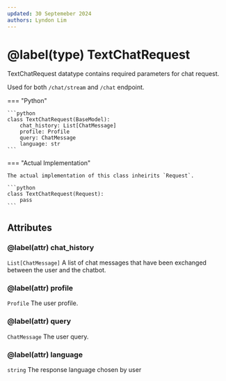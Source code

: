 ```yaml
---
updated: 30 Septemeber 2024
authors: Lyndon Lim
---
```


# @label(type) TextChatRequest

TextChatRequest datatype contains required parameters for chat request.

Used for both `/chat/stream` and `/chat` endpoint.

=== "Python"

    ```python
    class TextChatRequest(BaseModel):
        chat_history: List[ChatMessage]
        profile: Profile
        query: ChatMessage
        language: str
    ```

=== "Actual Implementation"

    The actual implementation of this class inheirits `Request`.

    ```python
    class TextChatRequest(Request):
        pass
    ```

## Attributes

### @label(attr) chat_history

`List[ChatMessage]` A list of chat messages that have been exchanged between the user and the chatbot.

### @label(attr) profile

`Profile` The user profile.

### @label(attr) query

`ChatMessage` The user query.

### @label(attr) language

`string` The response language chosen by user
